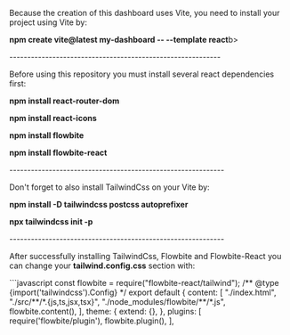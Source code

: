 <div>
  <p>Because the creation of this dashboard uses Vite, you need to install your project using Vite by:</p>
  <p><b>npm create vite@latest my-dashboard -- --template react</b>b></p>
</div>
-----------------------------------------------------------
</br>
<div>
  <p>Before using this repository you must install several react dependencies first:</p>
  <p><b>npm install react-router-dom</b></p>
  <p><b>npm install react-icons</b></p>
  <p><b>npm install flowbite</b></p>
  <p><b>npm install flowbite-react</b></p>
</div>
------------------------------------------------------------
</br>
<div>
  <p>Don't forget to also install TailwindCss on your Vite by:</p>
  <p><b>npm install -D tailwindcss postcss autoprefixer</b></p>
  <p><b>npx tailwindcss init -p</b></p>
</div>
------------------------------------------------------------
</br>
<div>
  <p>After successfully installing TailwindCss, Flowbite and Flowbite-React you can change your <b>tailwind.config.css</b> section with:</p>
```javascript
const flowbite = require("flowbite-react/tailwind");
/** @type {import('tailwindcss').Config} */
export default {
  content: [
    "./index.html",
    "./src/**/*.{js,ts,jsx,tsx}",
    "./node_modules/flowbite/**/*.js",
    flowbite.content(),
  ],
  theme: {
    extend: {},
  },
  plugins: [
    require('flowbite/plugin'),
    flowbite.plugin(),
  ],
</div>
